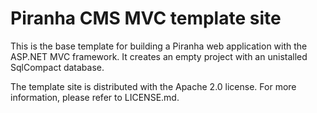 ﻿Piranha CMS MVC template site
=============================
This is the base template for building a Piranha web application with the
ASP.NET MVC framework. It creates an empty project with an unistalled SqlCompact database.

The template site is distributed with the Apache 2.0 license. For more information,
please refer to LICENSE.md.